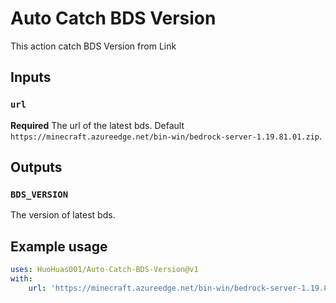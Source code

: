 # Auto Catch BDS Version

This action catch BDS Version from Link

## Inputs

### `url`

**Required** The url of the latest bds. Default `https://minecraft.azureedge.net/bin-win/bedrock-server-1.19.81.01.zip`.

## Outputs

### `BDS_VERSION`

The version of latest bds.

## Example usage

```yaml
uses: HuoHuas001/Auto-Catch-BDS-Version@v1
with: 
    url: 'https://minecraft.azureedge.net/bin-win/bedrock-server-1.19.81.01.zip'
```